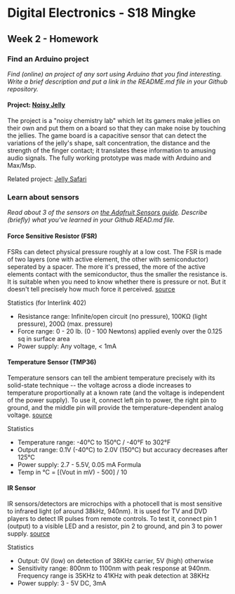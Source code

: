 # Digital Electronics - S18 Mingke

## Week 2 - Homework
### Find an Arduino project
*Find (online) an project of any sort using Arduino that you find interesting. Write a brief description and put a link in the README.md file in your Github repository.*

#### Project: [Noisy Jelly](https://pinaffo-pluvinage.com/papier-machine-1/)

The project is a "noisy chemistry lab" which let its gamers make jellies on their own and put them on a board so that they can make noise by touching the jellies. The game board is a capacitive sensor that can detect the variations of the jelly's shape, salt concentration, the distance and the strength of the finger contact; it translates these information to amusing audio signals. The fully working prototype was made with Arduino and Max/Msp.

Related project: [Jelly Safari](https://pinaffo-pluvinage.com/jelly-safari/)

### Learn about sensors
*Read about 3 of the sensors on [the Adafruit Sensors guide](http://www.ladyada.net/learn/sensors/). Describe (briefly) what you've learned in your Github READ.md file.*

#### Force Sensitive Resistor (FSR)
FSRs can detect physical pressure roughly at a low cost. The FSR is made of two layers (one with active element, the other with semiconductor) seperated by a spacer. The more it's pressed, the more of the active elements contact with the semiconductor, thus the smaller the resistance is. It is suitable when you need to know whether there is pressure or not. But it doesn't tell precisely how much force it perceived. [source](https://learn.adafruit.com/force-sensitive-resistor-fsr)

Statistics (for Interlink 402)
- Resistance range: Infinite/open circuit (no pressure), 100KΩ (light pressure), 200Ω (max. pressure)
- Force range: 0 - 20 lb. (0 - 100 Newtons) applied evenly over the 0.125 sq in surface area
- Power supply: Any voltage, < 1mA 

#### Temperature Sensor (TMP36)
Temperature sensors can tell the ambient temperature precisely with its solid-state technique --  the voltage across a diode increases to temperature proportionally at a known rate (and the voltage is independent of the power supply). To use it, connect left pin to power, the right pin to ground, and the middle pin will provide the temperature-dependent analog voltage.  [source](https://learn.adafruit.com/tmp36-temperature-sensor)

Statistics
- Temperature range: -40°C to 150°C / -40°F to 302°F
- Output range: 0.1V (-40°C) to 2.0V (150°C) but accuracy decreases after 125°C
- Power supply: 2.7 - 5.5V, 0.05 mA
Formula
- Temp in °C = [(Vout in mV) - 500] / 10

#### IR Sensor
IR sensors/detectors are microchips with a photocell that is most sensitive to infrared light (of around 38kHz, 940nm). It is used for TV and DVD players to detect IR pulses from remote controls.
To test it, connect pin 1 (output) to a visible LED and a resistor, pin 2 to ground, and pin 3 to power supply.  [source](https://learn.adafruit.com/ir-sensor)

Statistics
- Output: 0V (low) on detection of 38KHz carrier, 5V (high) otherwise
- Sensitivity range: 800nm to 1100nm with peak response at 940nm. Frequency range is 35KHz to 41KHz with peak detection at 38KHz
- Power supply: 3 - 5V DC, 3mA

